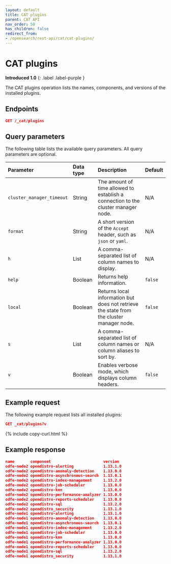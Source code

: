 ```yaml
---
layout: default
title: CAT plugins
parent: CAT API
nav_order: 50
has_children: false
redirect_from:
- /opensearch/rest-api/cat/cat-plugins/
---
```


# CAT plugins
**Introduced 1.0**
{: .label .label-purple }

The CAT plugins operation lists the names, components, and versions of the installed plugins.

<!-- spec_insert_start
api: cat.plugins
component: endpoints
-->
## Endpoints
```json
GET /_cat/plugins
```
<!-- spec_insert_end -->


<!-- spec_insert_start
api: cat.plugins
component: query_parameters
columns: Parameter, Data type, Description, Default
include_deprecated: false
-->
## Query parameters

The following table lists the available query parameters. All query parameters are optional.

| Parameter | Data type | Description | Default |
| :--- | :--- | :--- | :--- |
| `cluster_manager_timeout` | String | The amount of time allowed to establish a connection to the cluster manager node. | N/A |
| `format` | String | A short version of the `Accept` header, such as `json` or `yaml`. | N/A |
| `h` | List | A comma-separated list of column names to display. | N/A |
| `help` | Boolean | Returns help information. | `false` |
| `local` | Boolean | Returns local information but does not retrieve the state from the cluster manager node. | `false` |
| `s` | List | A comma-separated list of column names or column aliases to sort by. | N/A |
| `v` | Boolean | Enables verbose mode, which displays column headers. | `false` |


<!-- spec_insert_end -->

## Example request

The following example request lists all installed plugins:

```json
GET _cat/plugins?v
```
{% include copy-curl.html %}

## Example response

```json
name       component                       version
odfe-node2 opendistro-alerting             1.13.1.0
odfe-node2 opendistro-anomaly-detection    1.13.0.0
odfe-node2 opendistro-asynchronous-search  1.13.0.1
odfe-node2 opendistro-index-management     1.13.2.0
odfe-node2 opendistro-job-scheduler        1.13.0.0
odfe-node2 opendistro-knn                  1.13.0.0
odfe-node2 opendistro-performance-analyzer 1.13.0.0
odfe-node2 opendistro-reports-scheduler    1.13.0.0
odfe-node2 opendistro-sql                  1.13.2.0
odfe-node2 opendistro_security             1.13.1.0
odfe-node1 opendistro-alerting             1.13.1.0
odfe-node1 opendistro-anomaly-detection    1.13.0.0
odfe-node1 opendistro-asynchronous-search  1.13.0.1
odfe-node1 opendistro-index-management     1.13.2.0
odfe-node1 opendistro-job-scheduler        1.13.0.0
odfe-node1 opendistro-knn                  1.13.0.0
odfe-node1 opendistro-performance-analyzer 1.13.0.0
odfe-node1 opendistro-reports-scheduler    1.13.0.0
odfe-node1 opendistro-sql                  1.13.2.0
odfe-node1 opendistro_security             1.13.1.0
```
